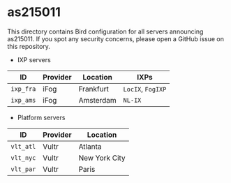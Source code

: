 # as215011

This directory contains Bird configuration for all servers announcing as215011. If you spot any security concerns, please open a GitHub issue on this repository.

* IXP servers

ID         | Provider    | Location    |  IXPs
---------- | ------------|-------------|--------------------
`ixp_fra`  | iFog        | Frankfurt   | `LocIX`, `FogIXP`
`ixp_ams`  | iFog        | Amsterdam   | `NL-IX`

* Platform servers

ID         | Provider    | Location
-----------| ------------|-----------
`vlt_atl`  | Vultr       | Atlanta
`vlt_nyc`  | Vultr       | New York City
`vlt_par`  | Vultr       | Paris